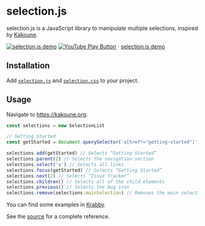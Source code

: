 # selection.js

selection.js is a JavaScript library to manipulate multiple selections, inspired by [Kakoune].

[Kakoune]: https://kakoune.org

[![selection.js demo](https://img.youtube.com/vi_webp/KIsOSIQXAVU/maxresdefault.webp)](https://youtu.be/KIsOSIQXAVU "YouTube – selection.js demo")
[![YouTube Play Button](https://www.iconfinder.com/icons/317714/download/png/16)](https://youtu.be/KIsOSIQXAVU) · [selection.js demo](https://youtu.be/KIsOSIQXAVU)

## Installation

Add [`selection.js`](scripts/selection.js) and [`selection.css`](styles/selection.css) to your project.

## Usage

Navigate to <https://kakoune.org>:

``` javascript
const selections = new SelectionList

// Getting Started
const getStarted = document.querySelector('a[href*="getting-started"]')

selections.add(getStarted) // Selects “Getting Started”
selections.parent(2) // Selects the navigation section
selections.select('a') // Selects all links
selections.focus(getStarted) // Selects “Getting Started”
selections.next(2) // Selects “Issue Tracker”
selections.children() // Selects all of the child elements
selections.previous() // Selects the bug icon
selections.remove(selections.mainSelection) // Removes the main selection
```

You can find some examples in [Krabby].

[Krabby]: https://krabby.netlify.com

See the [source](scripts/selection.js) for a complete reference.
